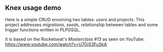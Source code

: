 ## Knex usage demo

Here is a simple CRUD envolving two tables: _users_ and _projects_.
This project addresses _migrations_, _seeds_, _relationship_ between tables and some trigger functions written in PLPGSQL.

It is based on the Rocketseat's _Masterclass #13_ as seen on YouTube:
https://www.youtube.com/watch?v=U7GjS3FuSkA